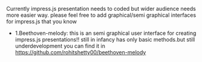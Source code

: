 Currently impress.js presentation needs to coded but wider audience needs more easier way.
please feel free to add graphical/semi graphical interfaces for impress.js that you know
* 1.Beethoven-melody:
 this is an semi graphical user interface for creating impress.js presentations!!
still in infancy has only basic methods.but still underdevelopment you can find it in https://github.com/rohitshetty00/beethoven-melody